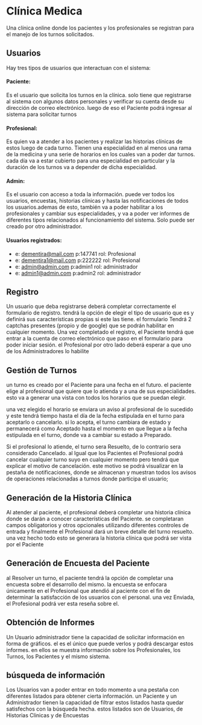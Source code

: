 # Clínica Medica

Una clínica online donde los pacientes y los profesionales se registran para el manejo de los turnos solicitados.

## Usuarios
Hay tres tipos de usuarios que interactuan con el sistema:

#### Paciente:
Es el usuario que solicita los turnos en la clínica. solo tiene que registrarse al sistema con algunos datos personales y verificar su cuenta desde su dirección de correo electrónico. luego de eso el Paciente podrá ingresar al sistema para solicitar turnos

#### Profesional:
Es quien va a atender a los pacientes y realizar las historias clínicas de estos luego de cada turno. Tienen una especialidad en al menos una rama de la medicina y una serie de horarios en los cuales van a poder dar turnos. cada día va a estar cubierto para una especialidad en particular y la duración de los turnos va a depender de dicha especialidad.

#### Admin:
Es el usuario con acceso a toda la información. puede ver todos los usuarios, encuestas, historias clínicas y hasta las notificaciones de todos los usuarios.ademas de esto, también va a poder habilitar a los profesionales y cambiar sus especialidades, y va a poder ver informes de diferentes tipos relacionados al funcionamiento del sistema. Solo puede ser creado por otro administrador.

#### Usuarios registrados:
- e: dementira@mail.com p:147741 rol: Profesional
- e: dementira1@mail.com p:222222 rol: Profesional
- e: admin@admin.com p:admin1 rol: administrador
- e: admin1@admin.com p:admin2 rol: administrador

## Registro
Un usuario que deba registrarse deberá completar correctamente el formulario de registro. tendrá la opción de elegir el tipo de usuario que es y definirá sus características propias si este las tiene. el formulario Tendrá 2 captchas presentes (propio y de google) que se podrán habilitar en cualquier momento. 
Una vez completado el registro, el Paciente tendrá que entrar a la cuenta de correo electrónico que paso en el formulario para poder iniciar sesión. el Profesional por otro lado deberá esperar a que uno de los Administradores lo habilite

## Gestión de Turnos
un turno es creado por el Paciente para una fecha en el futuro. el paciente elige al profesional que quiere que lo atienda y a una de sus especialidades. esto va a generar una vista con todos los horarios que se puedan elegir.

una vez elegido el horario se enviara un aviso al profesional de lo sucedido y este tendrá tiempo hasta el día de la fecha estipulada en el turno para aceptarlo o cancelarlo. si lo acepta, el turno cambiara de estado y permanecerá como Aceptado hasta el momento en que llegue a la fecha estipulada en el turno, donde va a cambiar su estado a Preparado.

Si el profesional lo atiende, el turno sera Resuelto, de lo contrario sera considerado Cancelado. al Igual que los Pacientes el Profesional podrá cancelar cualquier turno suyo en cualquier momento pero tendrá que explicar el motivo de cancelación. este motivo se podrá visualizar en la pestaña de notificaciones, donde se almacenan y muestran todos los avisos de operaciones relacionadas a turnos donde participa el usuario;

## Generación de la Historia Clínica
Al atender al paciente, el profesional deberá completar una historia clínica 
donde se darán a conocer características del Paciente. se completaran campos obligatorios y otros opcionales utilizando diferentes controles de entrada y finalmente el Profesional dará un breve detalle del turno resuelto. una vez hecho todo esto se generara la historia clínica que podrá ser vista por el Paciente 

## Generación de Encuesta del Paciente
al Resolver un turno, el paciente tendrá la opción de completar una encuesta sobre el desarrollo del mismo. la encuesta se enfocara únicamente en el Profesional que atendió al paciente con el fin de determinar la satisfacción de los usuarios con el personal. una vez Enviada, el Profesional podrá ver esta reseña sobre el. 

## Obtención de Informes
Un Usuario administrador tiene la capacidad de solicitar información en forma de gráficos. el es el único que puede verlos y podrá descargar estos informes. en ellos se muestra información sobre los Profesionales, los Turnos, los Pacientes y el mismo sistema. 

## búsqueda de información
Los Usuarios van a poder entrar en todo momento a una pestaña con diferentes listados para obtener cierta información. un Paciente y un Administrador tienen la capacidad de filtrar estos listados hasta quedar satisfechos con la búsqueda hecha. 
estos listados son de Usuarios, de Historias Clinicas y de Encuestas